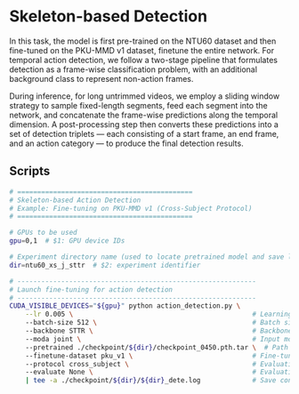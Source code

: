 # Skeleton-based Detection

In this task, the model is first pre-trained on the NTU60 dataset and then fine-tuned on the PKU-MMD v1 dataset, finetune the entire network. For temporal action detection, we follow a two-stage pipeline that formulates detection as a frame-wise classification problem, with an additional background class to represent non-action frames.

During inference, for long untrimmed videos, we employ a sliding window strategy to sample fixed-length segments, feed each segment into the network, and concatenate the frame-wise predictions along the temporal dimension. A post-processing step then converts these predictions into a set of detection triplets — each consisting of a start frame, an end frame, and an action category — to produce the final detection results.



## Scripts

```bash
# ============================================
# Skeleton-based Action Detection
# Example: Fine-tuning on PKU-MMD v1 (Cross-Subject Protocol)
# ============================================

# GPUs to be used
gpu=0,1  # $1: GPU device IDs

# Experiment directory name (used to locate pretrained model and save logs)
dir=ntu60_xs_j_sttr  # $2: experiment identifier

# ------------------------------------------------------------
# Launch fine-tuning for action detection
# ------------------------------------------------------------
CUDA_VISIBLE_DEVICES="${gpu}" python action_detection.py \
    --lr 0.005 \                                             # Learning rate
    --batch-size 512 \                                       # Batch size
    --backbone STTR \                                        # Backbone architecture 
    --moda joint \                                           # Input modality
    --pretrained ./checkpoint/${dir}/checkpoint_0450.pth.tar \  # Path to pretrained checkpoint
    --finetune-dataset pku_v1 \                              # Fine-tuning dataset 
    --protocol cross_subject \                               # Evaluation protocol: cross-subject split
    --evaluate None \                                        # Evaluation mode: set to None for training
    | tee -a ./checkpoint/${dir}/${dir}_dete.log             # Save console output to log file

```
